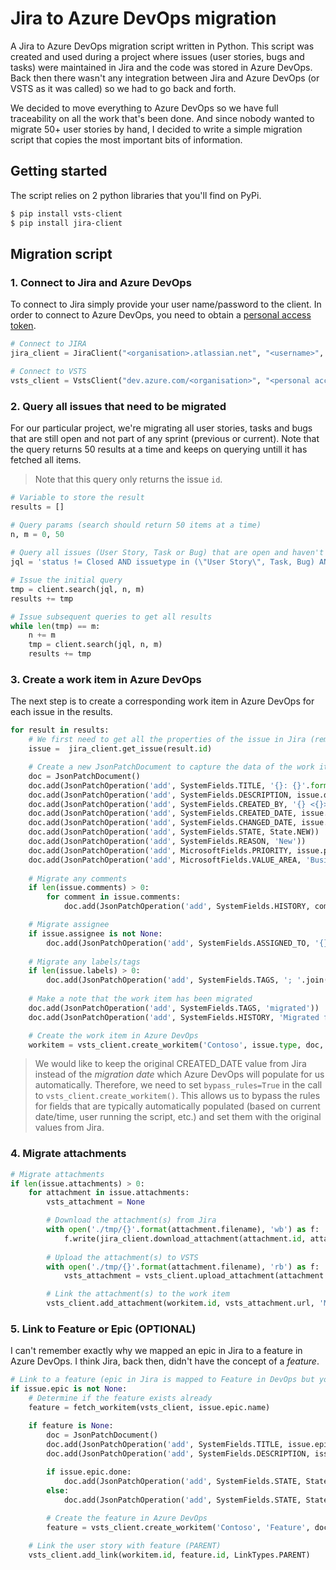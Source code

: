 # Jira to Azure DevOps migration
A Jira to Azure DevOps migration script written in Python. This script was created and used during a project where issues (user stories, bugs and tasks) were maintained in Jira and the code was stored in Azure DevOps. Back then there wasn't any integration between Jira and Azure DevOps (or VSTS as it was called) so we had to go back and forth. 

We decided to move everything to Azure DevOps so we have full traceability on all the work that's been done. And since nobody wanted to migrate 50+ user stories by hand, I decided to write a simple migration script that copies the most important bits of information.
## Getting started
The script relies on 2 python libraries that you'll find on PyPi.
```bash
$ pip install vsts-client
$ pip install jira-client
```
## Migration script
### 1. Connect to Jira and Azure DevOps
To connect to Jira simply provide your user name/password to the client. In order to connect to Azure DevOps, you need to obtain a [personal access token](https://docs.microsoft.com/en-us/vsts/integrate/get-started/authentication/pat).
```python
# Connect to JIRA
jira_client = JiraClient("<organisation>.atlassian.net", "<username>", "<password>")

# Connect to VSTS
vsts_client = VstsClient("dev.azure.com/<organisation>", "<personal access token>")
```
### 2. Query all issues that need to be migrated
For our particular project, we're migrating all user stories, tasks and bugs that are still open and not part of any sprint (previous or current). Note that the query returns 50 results at a time and keeps on querying untill it has fetched all items. 

> Note that this query only returns the issue `id`.

```python
# Variable to store the result
results = []

# Query params (search should return 50 items at a time)
n, m = 0, 50
    
# Query all issues (User Story, Task or Bug) that are open and haven't been part of a sprint 
jql = 'status != Closed AND issuetype in (\"User Story\", Task, Bug) AND Sprint is EMPTY AND (\"Epic Link\" is EMPTY OR \"Epic Link\" != Maintenance) AND (fixVersion is EMPTY OR fixVersion != \"On Hold\") ORDER BY Rank ASC'

# Issue the initial query
tmp = client.search(jql, n, m)
results += tmp

# Issue subsequent queries to get all results
while len(tmp) == m:
    n += m
    tmp = client.search(jql, n, m)
    results += tmp
```
### 3. Create a work item in Azure DevOps
The next step is to create a corresponding work item in Azure DevOps for each issue in the results.
```python
for result in results:
    # We first need to get all the properties of the issue in Jira (remember the query only returns a list of ids)
    issue =  jira_client.get_issue(result.id)

    # Create a new JsonPatchDocument to capture the data of the work item
    doc = JsonPatchDocument() 
    doc.add(JsonPatchOperation('add', SystemFields.TITLE, '{}: {}'.format(issue.key, issue.summary)))
    doc.add(JsonPatchOperation('add', SystemFields.DESCRIPTION, issue.description))
    doc.add(JsonPatchOperation('add', SystemFields.CREATED_BY, '{} <{}>'.format(issue.creator.display, issue.creator.email)))
    doc.add(JsonPatchOperation('add', SystemFields.CREATED_DATE, issue.created))
    doc.add(JsonPatchOperation('add', SystemFields.CHANGED_DATE, issue.updated))
    doc.add(JsonPatchOperation('add', SystemFields.STATE, State.NEW))
    doc.add(JsonPatchOperation('add', SystemFields.REASON, 'New'))
    doc.add(JsonPatchOperation('add', MicrosoftFields.PRIORITY, issue.priority[:1]))        
    doc.add(JsonPatchOperation('add', MicrosoftFields.VALUE_AREA, 'Business'))
    
    # Migrate any comments
    if len(issue.comments) > 0:
        for comment in issue.comments:
            doc.add(JsonPatchOperation('add', SystemFields.HISTORY, comment.body))

    # Migrate assignee
    if issue.assignee is not None:
        doc.add(JsonPatchOperation('add', SystemFields.ASSIGNED_TO, '{} <{}>'.format(issue.assignee.display, issue.assignee.email)))
    
    # Migrate any labels/tags
    if len(issue.labels) > 0:
        doc.add(JsonPatchOperation('add', SystemFields.TAGS, '; '.join(issue.labels)))
    
    # Make a note that the work item has been migrated
    doc.add(JsonPatchOperation('add', SystemFields.TAGS, 'migrated'))
    doc.add(JsonPatchOperation('add', SystemFields.HISTORY, 'Migrated from Jira to Azure DevOps'))

    # Create the work item in Azure DevOps
    workitem = vsts_client.create_workitem('Contoso', issue.type, doc, bypass_rules=True)
```
> We would like to keep the original CREATED_DATE value from Jira instead of the *migration date* which Azure DevOps will populate for us automatically. Therefore, we need to set `bypass_rules=True` in the call to `vsts_client.create_workitem()`. This allows us to bypass the rules for fields that are typically automatically populated (based on current date/time, user running the script, etc.) and set them with the original values from Jira.
### 4. Migrate attachments
```python
# Migrate attachments
if len(issue.attachments) > 0:
    for attachment in issue.attachments:
        vsts_attachment = None

        # Download the attachment(s) from Jira
        with open('./tmp/{}'.format(attachment.filename), 'wb') as f:
            f.write(jira_client.download_attachment(attachment.id, attachment.filename))
        
        # Upload the attachment(s) to VSTS
        with open('./tmp/{}'.format(attachment.filename), 'rb') as f:
            vsts_attachment = vsts_client.upload_attachment(attachment.filename, f)

        # Link the attachment(s) to the work item
        vsts_client.add_attachment(workitem.id, vsts_attachment.url, 'Migrating attachment {}'.format(attachment.filename))
```
### 5. Link to Feature or Epic (OPTIONAL)
I can't remember exactly why we mapped an epic in Jira to a feature in Azure DevOps. I think Jira, back then, didn't have the concept of a *feature*. 
```python
# Link to a feature (epic in Jira is mapped to Feature in DevOps but you can link it to an Epic as well)
if issue.epic is not None:
    # Determine if the feature exists already
    feature = fetch_workitem(vsts_client, issue.epic.name)

    if feature is None:
        doc = JsonPatchDocument()
        doc.add(JsonPatchOperation('add', SystemFields.TITLE, issue.epic.name))
        doc.add(JsonPatchOperation('add', SystemFields.DESCRIPTION, issue.epic.summary))
        
        if issue.epic.done:
            doc.add(JsonPatchOperation('add', SystemFields.STATE, State.RESOLVED))
        else:
            doc.add(JsonPatchOperation('add', SystemFields.STATE, State.ACTIVE))

        # Create the feature in Azure DevOps
        feature = vsts_client.create_workitem('Contoso', 'Feature', doc)
    
    # Link the user story with feature (PARENT)
    vsts_client.add_link(workitem.id, feature.id, LinkTypes.PARENT)
```